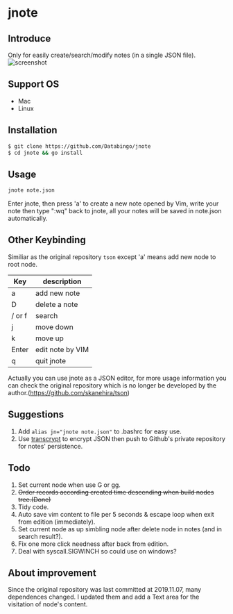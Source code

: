 # jnote 

## Introduce
Only for easily create/search/modify notes (in a single JSON file).
![screenshot](jnote.gif)

## Support OS
- Mac
- Linux

## Installation
```bash
$ git clone https://github.com/Databingo/jnote
$ cd jnote && go install
```
## Usage
```bash
jnote note.json
```
Enter jnote, then press 'a' to create a new note opened by Vim, write your note then type ":wq" back to jnote, all your notes will be saved in note.json automatically.

## Other Keybinding
Similiar as the original repository `tson` except 'a' means add new node to root node.

| Key    | description                    |
|--------|--------------------------------|
| a      | add new note                   |
| D      | delete a note                  |
| / or f | search                         |
| j      | move down                      |
| k      | move up                        |
| Enter  | edit note by VIM               |
| q      | quit jnote                     |

Actually you can use jnote as a JSON editor, for more usage information you can check the original repository which is no longer be developed by the author.(https://github.com/skanehira/tson)

## Suggestions
1. Add ```alias jn="jnote note.json"``` to .bashrc for easy use.
2. Use [transcrypt](https://github.com/elasticdog/transcrypt) to encrypt JSON then push to Github's private repository for notes' persistence.

## Todo
1. Set current node when use G or gg.
2. ~~Order records according created time descending when build nodes tree.(Done)~~
3. Tidy code.
4. Auto save vim content to file per 5 seconds & escape loop when exit from edition (immediately).
5. Set current node as up simbling node after delete node in notes (and in search result?).
6. Fix one more click needness after back from edition.
7. Deal with syscall.SIGWINCH so could use on windows?

## About improvement
Since the original repository was last committed at 2019.11.07, many dependences changed. I updated them and add a Text area for the visitation of node's content.



